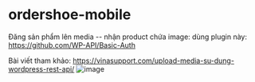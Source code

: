 # ordershoe-mobile

Đăng sản phẩm lên media -- nhận product chứa image: dùng plugin này: https://github.com/WP-API/Basic-Auth

Bài viết tham khảo: https://vinasupport.com/upload-media-su-dung-wordpress-rest-api/
![image](https://github.com/longvoct/ordershoe-mobile/assets/86196042/2acb58c0-0df7-4ea3-8fb5-15347defdb30)
